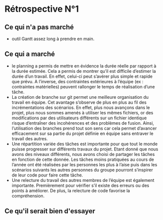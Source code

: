 ﻿Rétrospective N°1
====================



Ce qui n'a pas marché
---------------------

* outil Gantt assez long à prendre en main.



Ce qui a marché
---------------

* le planning a permis de mettre en évidence la durée réelle par rapport à la durée estimée. Cela a permis de montrer qu’il est difficile d’estimer la durée d’un travail. En effet, celui-ci peut s’avérer plus simple et rapide que prévu. A l’inverse, des contraintes extérieures à l’équipe (ex : contraintes matérielles) peuvent rallonger le temps de réalisation d’une tâche.
* La création de branche sur git permet une meilleure organisation du travail en équipe. Cet avantage s’observe de plus en plus au fil des incrémentations des scénarios. En effet, plus nous avançons dans le projet, plus nous sommes amenés à utiliser les mêmes fichiers, or des modifications par des utilisateurs différents sur un fichier identique risque d’entraîner des incohérences et des problèmes de fusion. Ainsi, l’utilisation des branches prend tout son sens car cela permet d’avancer efficacement sur sa partie du projet définie en équipe sans entraver le travail des autres.
* Une répartition variée des tâches est importante pour que tout le monde puisse progresser sur différents travaux du projet. Etant donné que nous avons des niveaux différents, nous avons choisi de partager les tâches en fonction de cette donnée. Les tâches moins pratiquées au cours de l’année ont été réalisées par les personnes les plus à l’aise puis dans les scénarios suivants les autres personnes du groupe pourront s’inspirer de leur code pour faire cette tâche.
* Une relecture du travail des autres membres de l’équipe est également importante. Premièrement pour vérifier s’il existe des erreurs ou des points à améliorer. De plus, la relecture de code favorise la compréhension. 



Ce qu'il serait bien d'essayer
------------------------------





